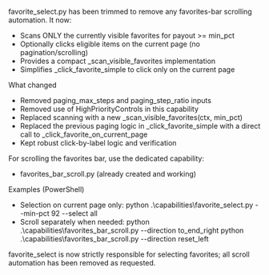 favorite_select.py has been trimmed to remove any favorites-bar scrolling automation. It now:
- Scans ONLY the currently visible favorites for payout >= min_pct
- Optionally clicks eligible items on the current page (no pagination/scrolling)
- Provides a compact _scan_visible_favorites implementation
- Simplifies _click_favorite_simple to click only on the current page

What changed
- Removed paging_max_steps and paging_step_ratio inputs
- Removed use of HighPriorityControls in this capability
- Replaced scanning with a new _scan_visible_favorites(ctx, min_pct)
- Replaced the previous paging logic in _click_favorite_simple with a direct call to _click_favorite_on_current_page
- Kept robust click-by-label logic and verification

For scrolling the favorites bar, use the dedicated capability:
- favorites_bar_scroll.py (already created and working)

Examples (PowerShell)
- Selection on current page only:
  python .\capabilities\favorite_select.py --min-pct 92 --select all
- Scroll separately when needed:
  python .\capabilities\favorites_bar_scroll.py --direction to_end_right
  python .\capabilities\favorites_bar_scroll.py --direction reset_left

favorite_select is now strictly responsible for selecting favorites; all scroll automation has been removed as requested.